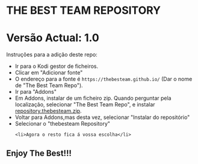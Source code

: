 # THE BEST TEAM REPOSITORY
# Versão Actual: 1.0

Instruções para a adição deste repo:


<p align="left">
  <ul>
    <li>Ir para o Kodi gestor de ficheiros.</li>
    <li>Clicar em "Adicionar fonte"</li>
    <li>O endereço para a fonte é <code>https://thebesteam.github.io/</code> (Dar o nome de "The Best Team Repo").</li>
    <li>Ir para "Addons"</li>
    <li>Em Addons, instalar de um ficheiro zip. Quando perguntar pela localização, selecionar "The Best Team Repo", e instalar <a href="repository.thebesteam.zip">repository.thebesteam.zip</a>.</li>
    <li>Voltar para Addons,mas desta vez, selecionar "Instalar do repositório"</li>
    <li>Selecionar o "thebesteam Repository"</li>
    
    <li>Agora o resto fica á vossa escolha</li>
  </ul>
</p>

## Enjoy The Best!!!
